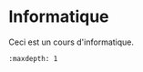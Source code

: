 <!-- Copyright 2024 Maxime Jan <maxime.jan@edufr.ch> -->
<!-- SPDX-License-Identifier: CC-BY-NC-SA-4.0 -->

# Informatique

Ceci est un cours d'informatique.

```{toctree}
:maxdepth: 1

```
